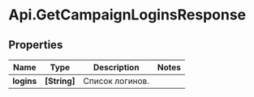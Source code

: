 # Api.GetCampaignLoginsResponse

## Properties

Name | Type | Description | Notes
------------ | ------------- | ------------- | -------------
**logins** | **[String]** | Список логинов. | 


